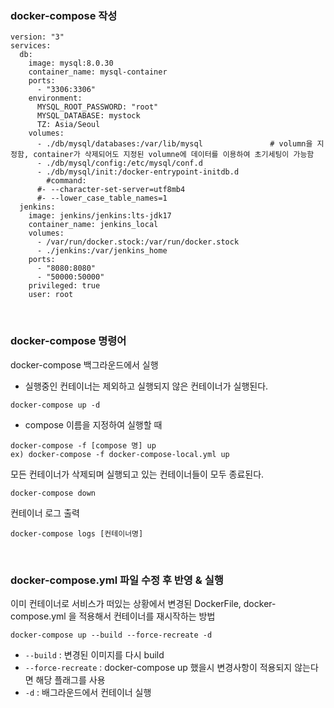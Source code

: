 ### docker-compose 작성

```vim
version: "3"
services:
  db:
    image: mysql:8.0.30
    container_name: mysql-container
    ports:
      - "3306:3306"
    environment:
      MYSQL_ROOT_PASSWORD: "root"
      MYSQL_DATABASE: mystock
      TZ: Asia/Seoul
    volumes:
      - ./db/mysql/databases:/var/lib/mysql               # volumn을 지정함, container가 삭제되어도 지정된 volumne에 데이터를 이용하여 초기세팅이 가능함
      - ./db/mysql/config:/etc/mysql/conf.d
      - ./db/mysql/init:/docker-entrypoint-initdb.d
        #command:
      #- --character-set-server=utf8mb4
      #- --lower_case_table_names=1
  jenkins:
    image: jenkins/jenkins:lts-jdk17
    container_name: jenkins_local
    volumes:
      - /var/run/docker.stock:/var/run/docker.stock
      - ./jenkins:/var/jenkins_home
    ports:
      - "8080:8080"
      - "50000:50000"
    privileged: true
    user: root
```

<br>

### docker-compose 명령어

docker-compose 백그라운드에서 실행

- 실행중인 컨테이너는 제외하고 실행되지 않은 컨테이너가 실행된다.

```vim
docker-compose up -d
```

- compose 이름을 지정하여 실행할 때

```vim
docker-compose -f [compose 명] up
ex) docker-compose -f docker-compose-local.yml up
```

모든 컨테이너가 삭제되며 실행되고 있는 컨테이너들이 모두 종료된다.

```vim
docker-compose down
```

컨테이너 로그 출력

```
docker-compose logs [컨테이너명]
```

<br>

### docker-compose.yml 파일 수정 후 반영 & 실행

이미 컨테이너로 서비스가 떠있는 상황에서 변경된 DockerFile, docker-compose.yml 을 적용해서 컨테이너를 재시작하는 방법

```vi
docker-compose up --build --force-recreate -d
```

- `--build` : 변경된 이미지를 다시 build
- `--force-recreate` : docker-compose up 했을시 변경사항이 적용되지 않는다면 해당 플래그를 사용
- `-d` : 배그라운드에서 컨테이너 실행
